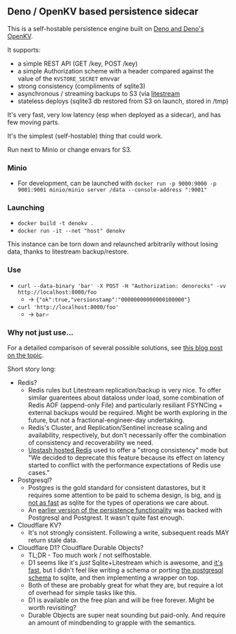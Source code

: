 ## Deno / OpenKV based persistence sidecar

This is a self-hostable persistence engine built on [Deno and Deno's OpenKV](https://deno.com/blog/building-deno-kv).

It supports:
 - a simple REST API (GET /key, POST /key)
 - a simple Authorization scheme with a header compared against the value of the `KVSTORE_SECRET` envvar
 - strong consistency (compliments of sqlite3)
 - asynchronous / streaming backups to S3 (via [litestream](https://github.com/benbjohnson/litestream)
 - stateless deploys (sqlite3 db restored from S3 on launch, stored in /tmp)

It's very fast, very low latency (esp when deployed as a sidecar), and has few moving parts.

It's the simplest (self-hostable) thing that could work.

Run next to Minio or change envars for S3.

### Minio

 * For development, can be launched with `docker run -p 9000:9000 -p 9001:9001 minio/minio server /data --console-address ":9001"`

### Launching

 * `docker build -t denokv .`
 * `docker run -it --net "host" denokv`

This instance can be torn down and relaunched arbitrarily without losing data, thanks to litestream backup/restore.

### Use

 * `curl --data-binary 'bar' -X POST -H "Authorization: denorocks" -vv http://localhost:8000/foo`
    * -> `{"ok":true,"versionstamp":"00000000000000100000"}`
 * `curl 'http://localhost:8000/foo'`
    * -> `bar⏎`

### Why not just use...

For a detailed comparison of several possible solutions, see [this blog post on the topic](https://deno.com/blog/comparing-deno-kv).

Short story long:

 * Redis?
    * Redis rules but Litestream replication/backup is very nice. To offer similar guarentees about dataloss under load, some combination of Redis AOF (append-only File) and particularly resiliant FSYNCing + external backups would be required. Might be worth exploring in the future, but not a fractional-engineer-day undertaking.
    * Redis's Cluster, and Replication/Sentinel increase scaling and availability, respectively, but don't necessarily offer the combination of consistency and recoverability we need.
    * [Upstash hosted Redis](https://upstash.com/docs/redis/features/consistency) used to offer a "strong consistency" mode but "We decided to deprecate this feature because its effect on latency started to conflict with the performance expectations of Redis use cases."
 * Postgresql?
    * Postgres is the gold standard for consistent datastores, but it requires some attention to be paid to schema design, is big, and [is not as fast](https://www.sqlite.org/speed.html) as sqlite for the types of operations we care about.
    * An [earlier version ](https://github.com/mobilecoinofficial/forest/blob/5cc197ceb991332f54327475cdbbcf41330de60a/forest/pdict.py#L51) [of the persistence functionality](https://github.com/mobilecoinofficial/forest/blob/5cc197ceb991332f54327475cdbbcf41330de60a/forest/pdictng.py#L70) was backed with Postgresql and Postgrest. It wasn't quite fast enough.
 * Cloudflare KV?
    * It's not strongly consistent. Following a write, subsequent reads MAY return stale data.
 * Cloudflare D1? Cloudflare Durable Objects?
    * TL;DR - Too much work / not selfhostable.
    * D1 seems like it's *just* Sqlite+Litestream which is awesome, and [it's fast](https://github.com/bruceharrison1984/kv-d1-benchmark), but I didn't feel like writing a schema or porting [the postgresql schema](https://github.com/mobilecoinofficial/forest/blob/5cc197ceb991332f54327475cdbbcf41330de60a/forest/pdictng.py#L76) to sqlite, and then implementing a wrapper on top.
    * Both of these are probably great for what they are, but require a lot of overhead for simple tasks like this.
    * D1 is available on the free plan and will be free forever. Might be worth revisiting?
    * Durable Objects are super neat sounding but paid-only. And require an amount of mindbending to grapple with the semantics.
